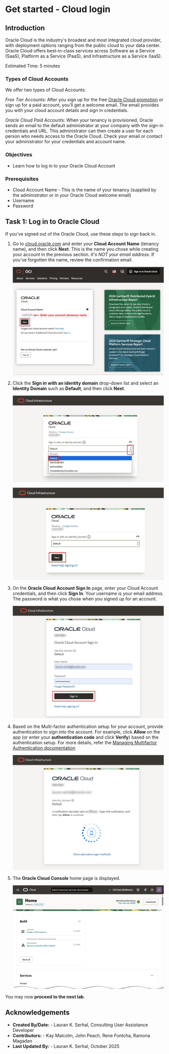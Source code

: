 # Get started - Cloud login

## Introduction

Oracle Cloud is the industry's broadest and most integrated cloud provider, with deployment options ranging from the public cloud to your data center. Oracle Cloud offers best-in-class services across Software as a Service (SaaS), Platform as a Service (PaaS), and Infrastructure as a Service (IaaS).

Estimated Time: 5 minutes

### Types of Cloud Accounts

We offer two types of Cloud Accounts:

*Free Tier Accounts*:  After you sign up for the free [Oracle Cloud promotion](https://signup.cloud.oracle.com) or sign up for a paid account, you’ll get a welcome email. The email provides you with your cloud account details and sign in credentials.

*Oracle Cloud Paid Accounts*:  When your tenancy is provisioned, Oracle sends an email to the default administrator at your company with the sign-in credentials and URL. This administrator can then create a user for each person who needs access to the Oracle Cloud. Check your email or contact your administrator for your credentials and account name.

### Objectives

- Learn how to log in to your Oracle Cloud Account

### Prerequisites
- Cloud Account Name - This is the name of your tenancy (supplied by the administrator or in your Oracle Cloud welcome email)
- Username
- Password

## Task 1:  Log in to Oracle Cloud
If you've signed out of the Oracle Cloud, use these steps to sign back in.

1. Go to [cloud.oracle.com](https://cloud.oracle.com) and enter your **Cloud Account Name** (tenancy name), and then click **Next**. This is the name you chose while creating your account in the previous section. _It's NOT your email address_. If you've forgotten the name, review the confirmation email.

    ![Enter Cloud Account Name (tenancy name)](./images/cloud-oracle-ls.png " ")

2. Click the **Sign in with an identity domain** drop-down list and select an **Identity Domain** such as **Default**, and then click **Next**.

    ![Click Continue S****ingle Sign-In](./images/cloud-login-default-ls.png " ")

    ![Click Continue Single Sign-In](./images/cloud-login-oracle-identity-ls.png " ")

3. On the **Oracle Cloud Account Sign In** page, enter your Cloud Account credentials, and then click **Sign In**. Your username is your email address. The password is what you chose when you signed up for an account.

    ![Sign in](./images/oci-signin-ls.png " ")

4. Based on the Multi-factor authentication setup for your account, provide authentication to sign into the account. For example, click **Allow** on the app (or enter your **authentication code** and click **Verify**) based on the authentication setup. For more details, refer the [Managing Multifactor Authentication documentation](https://docs.oracle.com/en-us/iaas/Content/Identity/Tasks/usingmfa.htm)

    ![Click Allow in the app](./images/sso-multi-factor-authentication-ls.png " ")

5. The **Oracle Cloud Console** home page is displayed.

    ![The Oracle Console Home page is displayed.](./images/console-home-page-ls.png " ")

You may now **proceed to the next lab**.

## Acknowledgements
- **Created By/Date:** - Lauran K. Serhal, Consulting User Assistance Developer
- **Contributors:** - Kay Malcolm, John Peach, Rene Fontcha, Ramona Magadan
- **Last Updated By:** - Lauran K. Serhal, October 2025